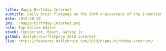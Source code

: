 ```yaml
---
title: Happy Birthday Internet
subtitle: Daily Bruin flatpage on the 50th anniversary of the invention of the Internet
date: 2019-10-29
img: ./happy-birthday-internet.png
role: Top Online Editor
stack: TypeScript, React, Gatsby.js
github: dailybruin/flatpage.2019.internet
live: https://features.dailybruin.com/2019/happy-birthday-internet/
---
```

